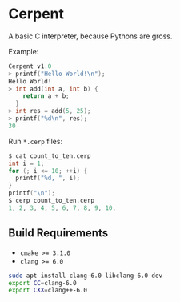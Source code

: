 # Cerpent

A basic C interpreter, because Pythons are gross.

Example:

```c
Cerpent v1.0
> printf("Hello World!\n");
Hello World!
> int add(int a, int b) {
    return a + b;
  }
> int res = add(5, 25);
> printf("%d\n", res);
30
```

Run `*.cerp` files:

```c
$ cat count_to_ten.cerp
int i = 1;
for (; i <= 10; ++i) {
  printf("%d, ", i);
}
printf("\n");
$ cerp count_to_ten.cerp
1, 2, 3, 4, 5, 6, 7, 8, 9, 10,
```

## Build Requirements

- `cmake >= 3.1.0`
- `clang >= 6.0`

```bash
sudo apt install clang-6.0 libclang-6.0-dev
export CC=clang-6.0
export CXX=clang++-6.0
```
